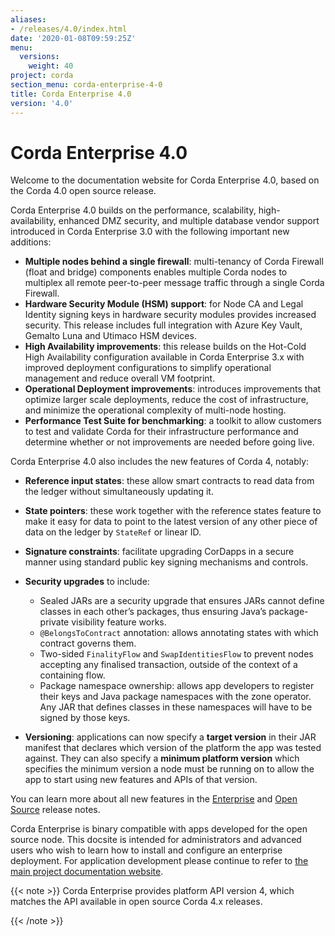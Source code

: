 ```yaml
---
aliases:
- /releases/4.0/index.html
date: '2020-01-08T09:59:25Z'
menu:
  versions:
    weight: 40
project: corda
section_menu: corda-enterprise-4-0
title: Corda Enterprise 4.0
version: '4.0'
---
```



# Corda Enterprise 4.0

Welcome to the documentation website for Corda Enterprise 4.0, based on the Corda 4.0 open source release.

Corda Enterprise 4.0 builds on the performance, scalability, high-availability, enhanced DMZ security, and multiple database vendor support
introduced in Corda Enterprise 3.0 with the following important new additions:


* **Multiple nodes behind a single firewall**:
multi-tenancy of Corda Firewall (float and bridge) components enables multiple Corda nodes to multiplex all remote peer-to-peer message traffic
through a single Corda Firewall.
* **Hardware Security Module (HSM) support**:
for Node CA and Legal Identity signing keys in hardware security modules provides increased security.
This release includes full integration with Azure Key Vault, Gemalto Luna and Utimaco HSM devices.
* **High Availability improvements**:
this release builds on the Hot-Cold High Availability configuration available in Corda Enterprise 3.x with improved deployment
configurations to simplify operational management and reduce overall VM footprint.
* **Operational Deployment improvements**:
introduces improvements that optimize larger scale deployments, reduce the cost of infrastructure, and minimize the operational complexity
of multi-node hosting.
* **Performance Test Suite for benchmarking**:
a toolkit to allow customers to test and validate Corda for their infrastructure performance and determine whether or not improvements are needed
before going live.

Corda Enterprise 4.0 also includes the new features of Corda 4, notably:


* **Reference input states**:
these allow smart contracts to read data from the ledger without simultaneously updating it.
* **State pointers**:
these work together with the reference states feature to make it easy for data to point to the latest version of any other piece of data
on the ledger by `StateRef` or linear ID.
* **Signature constraints**:
facilitate upgrading CorDapps in a secure manner using standard public key signing mechanisms and controls.
* **Security upgrades** to include:
    * Sealed JARs are a security upgrade that ensures JARs cannot define classes in each other’s packages, thus ensuring Java’s package-private
visibility feature works.
    * `@BelongsToContract` annotation: allows annotating states with which contract governs them.
    * Two-sided `FinalityFlow` and `SwapIdentitiesFlow` to prevent nodes accepting any finalised transaction, outside of the context of a containing flow.
    * Package namespace ownership: allows app developers to register their keys and Java package namespaces
with the zone operator. Any JAR that defines classes in these namespaces will have to be signed by those keys.


* **Versioning**:
applications can now specify a **target version** in their JAR manifest that declares which version of the platform the app was tested against.
They can also specify a **minimum platform version** which specifies the minimum version a node must be running on
to allow the app to start using new features and APIs of that version.

You can learn more about all new features in the [Enterprise](release-notes-enterprise.md) and [Open Source](release-notes.md) release notes.


Corda Enterprise is binary compatible with apps developed for the open source node. This docsite is intended for
administrators and advanced users who wish to learn how to install and configure an enterprise deployment. For
application development please continue to refer to [the main project documentation website](https://docs.corda.net/).

{{< note >}}
Corda Enterprise provides platform API version 4, which matches the API available in open source Corda 4.x releases.

{{< /note >}}
